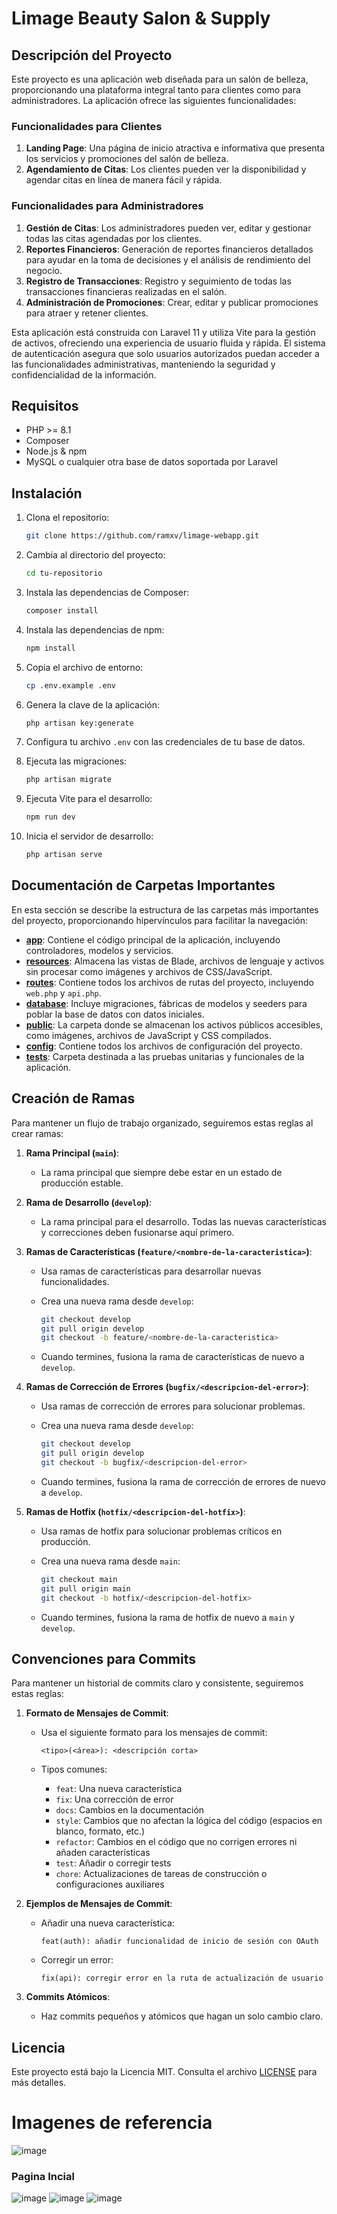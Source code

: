 # Limage Beauty Salon & Supply

## Descripción del Proyecto

Este proyecto es una aplicación web diseñada para un salón de belleza, proporcionando una plataforma integral tanto para clientes como para administradores. La aplicación ofrece las siguientes funcionalidades:

### Funcionalidades para Clientes

1. **Landing Page**: Una página de inicio atractiva e informativa que presenta los servicios y promociones del salón de belleza.
2. **Agendamiento de Citas**: Los clientes pueden ver la disponibilidad y agendar citas en línea de manera fácil y rápida.

### Funcionalidades para Administradores

1. **Gestión de Citas**: Los administradores pueden ver, editar y gestionar todas las citas agendadas por los clientes.
2. **Reportes Financieros**: Generación de reportes financieros detallados para ayudar en la toma de decisiones y el análisis de rendimiento del negocio.
3. **Registro de Transacciones**: Registro y seguimiento de todas las transacciones financieras realizadas en el salón.
4. **Administración de Promociones**: Crear, editar y publicar promociones para atraer y retener clientes.

Esta aplicación está construida con Laravel 11 y utiliza Vite para la gestión de activos, ofreciendo una experiencia de usuario fluida y rápida. El sistema de autenticación asegura que solo usuarios autorizados puedan acceder a las funcionalidades administrativas, manteniendo la seguridad y confidencialidad de la información.

## Requisitos

- PHP >= 8.1
- Composer
- Node.js & npm
- MySQL o cualquier otra base de datos soportada por Laravel

## Instalación

1. Clona el repositorio:

    ```bash
    git clone https://github.com/ramxv/limage-webapp.git
    ```

2. Cambia al directorio del proyecto:

    ```bash
    cd tu-repositorio
    ```

3. Instala las dependencias de Composer:

    ```bash
    composer install
    ```

4. Instala las dependencias de npm:

    ```bash
    npm install
    ```

5. Copia el archivo de entorno:

    ```bash
    cp .env.example .env
    ```

6. Genera la clave de la aplicación:

    ```bash
    php artisan key:generate
    ```

7. Configura tu archivo `.env` con las credenciales de tu base de datos.

8. Ejecuta las migraciones:

    ```bash
    php artisan migrate
    ```

9. Ejecuta Vite para el desarrollo:

    ```bash
    npm run dev
    ```

10. Inicia el servidor de desarrollo:

    ```bash
    php artisan serve
    ```

## Documentación de Carpetas Importantes

En esta sección se describe la estructura de las carpetas más importantes del proyecto, proporcionando hipervínculos para facilitar la navegación:

- **[app](./app)**: Contiene el código principal de la aplicación, incluyendo controladores, modelos y servicios.
- **[resources](./resources)**: Almacena las vistas de Blade, archivos de lenguaje y activos sin procesar como imágenes y archivos de CSS/JavaScript.
- **[routes](./routes)**: Contiene todos los archivos de rutas del proyecto, incluyendo `web.php` y `api.php`.
- **[database](./database)**: Incluye migraciones, fábricas de modelos y seeders para poblar la base de datos con datos iniciales.
- **[public](./public)**: La carpeta donde se almacenan los activos públicos accesibles, como imágenes, archivos de JavaScript y CSS compilados.
- **[config](./config)**: Contiene todos los archivos de configuración del proyecto.
- **[tests](./tests)**: Carpeta destinada a las pruebas unitarias y funcionales de la aplicación.

## Creación de Ramas

Para mantener un flujo de trabajo organizado, seguiremos estas reglas al crear ramas:

1. **Rama Principal (`main`)**:
    - La rama principal que siempre debe estar en un estado de producción estable.

2. **Rama de Desarrollo (`develop`)**:
    - La rama principal para el desarrollo. Todas las nuevas características y correcciones deben fusionarse aquí primero.

3. **Ramas de Características (`feature/<nombre-de-la-caracteristica>`)**:
    - Usa ramas de características para desarrollar nuevas funcionalidades.
    - Crea una nueva rama desde `develop`:

        ```bash
        git checkout develop
        git pull origin develop
        git checkout -b feature/<nombre-de-la-caracteristica>
        ```

    - Cuando termines, fusiona la rama de características de nuevo a `develop`.

4. **Ramas de Corrección de Errores (`bugfix/<descripcion-del-error>`)**:
    - Usa ramas de corrección de errores para solucionar problemas.
    - Crea una nueva rama desde `develop`:

        ```bash
        git checkout develop
        git pull origin develop
        git checkout -b bugfix/<descripcion-del-error>
        ```

    - Cuando termines, fusiona la rama de corrección de errores de nuevo a `develop`.

5. **Ramas de Hotfix (`hotfix/<descripcion-del-hotfix>`)**:
    - Usa ramas de hotfix para solucionar problemas críticos en producción.
    - Crea una nueva rama desde `main`:

        ```bash
        git checkout main
        git pull origin main
        git checkout -b hotfix/<descripcion-del-hotfix>
        ```

    - Cuando termines, fusiona la rama de hotfix de nuevo a `main` y `develop`.

## Convenciones para Commits

Para mantener un historial de commits claro y consistente, seguiremos estas reglas:

1. **Formato de Mensajes de Commit**:
    - Usa el siguiente formato para los mensajes de commit:

      ```
      <tipo>(<área>): <descripción corta>
      ```

    - Tipos comunes:
        - `feat`: Una nueva característica
        - `fix`: Una corrección de error
        - `docs`: Cambios en la documentación
        - `style`: Cambios que no afectan la lógica del código (espacios en blanco, formato, etc.)
        - `refactor`: Cambios en el código que no corrigen errores ni añaden características
        - `test`: Añadir o corregir tests
        - `chore`: Actualizaciones de tareas de construcción o configuraciones auxiliares

2. **Ejemplos de Mensajes de Commit**:
    - Añadir una nueva característica:

      ```
      feat(auth): añadir funcionalidad de inicio de sesión con OAuth
      ```

    - Corregir un error:

      ```
      fix(api): corregir error en la ruta de actualización de usuario
      ```

3. **Commits Atómicos**:
    - Haz commits pequeños y atómicos que hagan un solo cambio claro.

## Licencia

Este proyecto está bajo la Licencia MIT. Consulta el archivo [LICENSE](LICENSE) para más detalles.

# Imagenes de referencia
![image](https://github.com/user-attachments/assets/07bddaa0-e3fa-49ff-93fd-e316e4c5990c)
### Pagina Incial
![image](https://github.com/user-attachments/assets/19fa9473-b2f1-4f3d-a63b-d7fc3ee2b86f)
![image](https://github.com/user-attachments/assets/9bc17e60-ba55-400f-8cd8-8d7156df0276)
![image](https://github.com/user-attachments/assets/5eb2b594-a026-4c8a-8178-b9d65c37fe6e)


